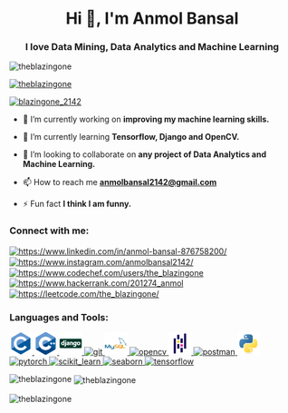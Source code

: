 <h1 align="center">Hi 👋, I'm Anmol Bansal</h1>
<h3 align="center">I love Data Mining, Data Analytics and Machine Learning</h3>

<p align="left"> <img src="https://komarev.com/ghpvc/?username=theblazingone&label=Profile%20views&color=0e75b6&style=flat" alt="theblazingone" /> </p>

<p align="left"> <a href="https://github.com/ryo-ma/github-profile-trophy"><img src="https://github-profile-trophy.vercel.app/?username=theblazingone" alt="theblazingone" /></a> </p>

<p align="left"> <a href="https://twitter.com/blazingone_2142" target="blank"><img src="https://img.shields.io/twitter/follow/blazingone_2142?logo=twitter&style=for-the-badge" alt="blazingone_2142" /></a> </p>

- 🔭 I’m currently working on **improving my machine learning skills.**

- 🌱 I’m currently learning **Tensorflow, Django and OpenCV.**

- 👯 I’m looking to collaborate on **any project of Data Analytics and Machine Learning.**

- 📫 How to reach me **anmolbansal2142@gmail.com**

- ⚡ Fun fact **I think I am funny.**

<h3 align="left">Connect with me:</h3>
<p align="left">
<a href="https://linkedin.com/in/https://www.linkedin.com/in/anmol-bansal-876758200/" target="blank"><img align="center" src="https://raw.githubusercontent.com/rahuldkjain/github-profile-readme-generator/master/src/images/icons/Social/linked-in-alt.svg" alt="https://www.linkedin.com/in/anmol-bansal-876758200/" height="30" width="40" /></a>
<a href="https://instagram.com/https://www.instagram.com/anmolbansal2142/" target="blank"><img align="center" src="https://raw.githubusercontent.com/rahuldkjain/github-profile-readme-generator/master/src/images/icons/Social/instagram.svg" alt="https://www.instagram.com/anmolbansal2142/" height="30" width="40" /></a>
<a href="https://www.codechef.com/users/https://www.codechef.com/users/the_blazingone" target="blank"><img align="center" src="https://cdn.jsdelivr.net/npm/simple-icons@3.1.0/icons/codechef.svg" alt="https://www.codechef.com/users/the_blazingone" height="30" width="40" /></a>
<a href="https://www.hackerrank.com/https://www.hackerrank.com/201274_anmol" target="blank"><img align="center" src="https://raw.githubusercontent.com/rahuldkjain/github-profile-readme-generator/master/src/images/icons/Social/hackerrank.svg" alt="https://www.hackerrank.com/201274_anmol" height="30" width="40" /></a>
<a href="https://www.leetcode.com/https://leetcode.com/the_blazingone/" target="blank"><img align="center" src="https://raw.githubusercontent.com/rahuldkjain/github-profile-readme-generator/master/src/images/icons/Social/leet-code.svg" alt="https://leetcode.com/the_blazingone/" height="30" width="40" /></a>
</p>

<h3 align="left">Languages and Tools:</h3>
<p align="left"> <a href="https://www.cprogramming.com/" target="_blank" rel="noreferrer"> <img src="https://raw.githubusercontent.com/devicons/devicon/master/icons/c/c-original.svg" alt="c" width="40" height="40"/> </a> <a href="https://www.w3schools.com/cpp/" target="_blank" rel="noreferrer"> <img src="https://raw.githubusercontent.com/devicons/devicon/master/icons/cplusplus/cplusplus-original.svg" alt="cplusplus" width="40" height="40"/> </a> <a href="https://www.djangoproject.com/" target="_blank" rel="noreferrer"> <img src="https://raw.githubusercontent.com/devicons/devicon/master/icons/django/django-original.svg" alt="django" width="40" height="40"/> </a> <a href="https://git-scm.com/" target="_blank" rel="noreferrer"> <img src="https://www.vectorlogo.zone/logos/git-scm/git-scm-icon.svg" alt="git" width="40" height="40"/> </a> <a href="https://www.mysql.com/" target="_blank" rel="noreferrer"> <img src="https://raw.githubusercontent.com/devicons/devicon/master/icons/mysql/mysql-original-wordmark.svg" alt="mysql" width="40" height="40"/> </a> <a href="https://opencv.org/" target="_blank" rel="noreferrer"> <img src="https://www.vectorlogo.zone/logos/opencv/opencv-icon.svg" alt="opencv" width="40" height="40"/> </a> <a href="https://pandas.pydata.org/" target="_blank" rel="noreferrer"> <img src="https://raw.githubusercontent.com/devicons/devicon/2ae2a900d2f041da66e950e4d48052658d850630/icons/pandas/pandas-original.svg" alt="pandas" width="40" height="40"/> </a> <a href="https://postman.com" target="_blank" rel="noreferrer"> <img src="https://www.vectorlogo.zone/logos/getpostman/getpostman-icon.svg" alt="postman" width="40" height="40"/> </a> <a href="https://www.python.org" target="_blank" rel="noreferrer"> <img src="https://raw.githubusercontent.com/devicons/devicon/master/icons/python/python-original.svg" alt="python" width="40" height="40"/> </a> <a href="https://pytorch.org/" target="_blank" rel="noreferrer"> <img src="https://www.vectorlogo.zone/logos/pytorch/pytorch-icon.svg" alt="pytorch" width="40" height="40"/> </a> <a href="https://scikit-learn.org/" target="_blank" rel="noreferrer"> <img src="https://upload.wikimedia.org/wikipedia/commons/0/05/Scikit_learn_logo_small.svg" alt="scikit_learn" width="40" height="40"/> </a> <a href="https://seaborn.pydata.org/" target="_blank" rel="noreferrer"> <img src="https://seaborn.pydata.org/_images/logo-mark-lightbg.svg" alt="seaborn" width="40" height="40"/> </a> <a href="https://www.tensorflow.org" target="_blank" rel="noreferrer"> <img src="https://www.vectorlogo.zone/logos/tensorflow/tensorflow-icon.svg" alt="tensorflow" width="40" height="40"/> </a> </p>

<p><img align="left" src="https://github-readme-stats.vercel.app/api/top-langs?username=theblazingone&show_icons=true&locale=en&layout=compact" alt="theblazingone" /></p>

<p>&nbsp;<img align="center" src="https://github-readme-stats.vercel.app/api?username=theblazingone&show_icons=true&locale=en" alt="theblazingone" /></p>

<p><img align="center" src="https://github-readme-streak-stats.herokuapp.com/?user=theblazingone&" alt="theblazingone" /></p>
